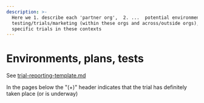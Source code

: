 ```yaml
---
description: >-
  Here we 1. describe each 'partner org',  2. ...  potential environments for
  testing/trials/marketing (within these orgs and across/outside orgs), 3. Track
  specific trials in these contexts
---
```


# Environments, plans, tests

See [trial-reporting-template.md](trial-reporting-template.md "mention")



In the pages below the "(+)" header indicates that the trial has definitely taken place (or is underway)
